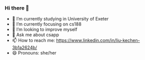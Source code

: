 ### Hi there 👋

<!--
**kechenkristin/kechenkristin** is a ✨ _special_ ✨ repository because its `README.md` (this file) appears on your GitHub profile.

Here are some ideas to get you started:
-->

- 🔭 I’m currently studying in University of Exeter 
- 🌱 I’m currently focusing on cs188
- 👯 I’m looking to improve myself
- 💬 Ask me about csapp
- 📫 How to reach me: https://www.linkedin.com/in/liu-kechen-3b1a2624b/
- 😄 Pronouns: she/her
